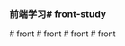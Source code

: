 ### 前端学习#   f r o n t - s t u d y  
 #   f r o n t  
 #   f r o n t  
 #   f r o n t  
 #   f r o n t  
 